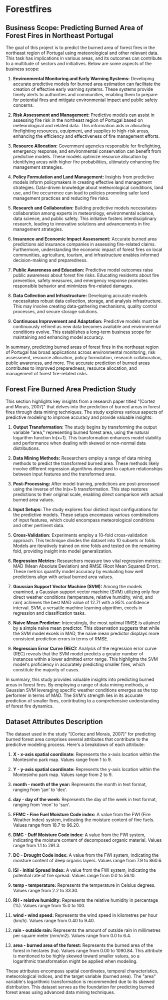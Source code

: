 # Forestfires

## Business Scope: Predicting Burned Area of Forest Fires in Northeast Portugal

The goal of this project is to predict the burned area of forest fires in the northeast region of Portugal using meteorological and other relevant data. This task has implications in various areas, and its outcomes can contribute to a multitude of sectors and initiatives. Below are some aspects of the business scope:

1.  **Environmental Monitoring and Early Warning Systems:** Developing accurate predictive models for burned area estimation can facilitate the creation of effective early warning systems. These systems provide timely alerts to authorities and communities, enabling them to prepare for potential fires and mitigate environmental impact and public safety concerns.

2. **Risk Assessment and Management:** Predictive models can assist in assessing fire risk in the northeast region of Portugal based on meteorological and related data. This information aids in allocating firefighting resources, equipment, and supplies to high-risk areas, enhancing the efficiency and effectiveness of fire management efforts.

3. **Resource Allocation:** Government agencies responsible for firefighting, emergency response, and environmental conservation can benefit from predictive models. These models optimize resource allocation by identifying areas with higher fire probabilities, ultimately enhancing fire management strategies.

4. **Policy Formulation and Land Management:** Insights from predictive models inform policymakers in creating effective land management strategies. Data-driven knowledge about meteorological conditions, land use, and fire occurrence can lead to policies promoting safer land management practices and reducing fire risks.

5. **Research and Collaboration:** Building predictive models necessitates collaboration among experts in meteorology, environmental science, data science, and public safety. This initiative fosters interdisciplinary research, leading to innovative solutions and advancements in fire management strategies.

6. **Insurance and Economic Impact Assessment:** Accurate burned area predictions aid insurance companies in assessing fire-related claims. Furthermore, understanding the economic impact of forest fires on local communities, agriculture, tourism, and infrastructure enables informed decision-making and preparedness.

7. **Public Awareness and Education:** Predictive model outcomes raise public awareness about forest fire risks. Educating residents about fire prevention, safety measures, and emergency response promotes responsible behavior and minimizes fire-related damages.

8. **Data Collection and Infrastructure:** Developing accurate models necessitates robust data collection, storage, and analysis infrastructure. This may involve creating data-gathering mechanisms, quality control processes, and secure storage solutions.

9. **Continuous Improvement and Adaptation:** Predictive models must be continuously refined as new data becomes available and environmental conditions evolve. This establishes a long-term business scope for maintaining and enhancing model accuracy.

In summary, predicting burned areas of forest fires in the northeast region of Portugal has broad applications across environmental monitoring, risk assessment, resource allocation, policy formulation, research collaboration, public awareness, and more. The accurate prediction of burned areas contributes to improved preparedness, resource allocation, and management of forest fire-related risks.

## Forest Fire Burned Area Prediction Study

This section highlights key insights from a research paper titled "[Cortez and Morais, 2007]" that delves into the prediction of burned areas in forest fires through data mining techniques. The study explores various aspects of predictive modeling to improve accuracy and provide valuable insights:

1. **Output Transformation:** The study begins by transforming the output variable "area," representing burned forest area, using the natural logarithm function ln(x+1). This transformation enhances model stability and performance when dealing with skewed or non-normal data distributions.

2. **Data Mining Methods:** Researchers employ a range of data mining methods to predict the transformed burned area. These methods likely involve different regression algorithms designed to capture relationships between input features and the transformed area.

3. **Post-Processing:** After model training, predictions are post-processed using the inverse of the ln(x+1) transformation. This step restores predictions to their original scale, enabling direct comparison with actual burned area values.

4. **Input Setups:** The study explores four distinct input configurations for the predictive models. These setups encompass various combinations of input features, which could encompass meteorological conditions and other pertinent data.

5. **Cross-Validation:** Experiments employ a 10-fold cross-validation approach. This technique divides the dataset into 10 subsets or folds. Models are iteratively trained on nine folds and tested on the remaining fold, providing insight into model generalization.

6. **Regression Metrics:** Researchers measure two vital regression metrics: MAD (Mean Absolute Deviation) and RMSE (Root Mean Squared Error). These metrics quantify model accuracy by evaluating how well predictions align with actual burned area values.

7. **Gaussian Support Vector Machine (SVM):** Among the models examined, a Gaussian support vector machine (SVM) utilizing only four direct weather conditions (temperature, relative humidity, wind, and rain) achieves the best MAD value of 12.71 with a 95% confidence interval. SVM, a versatile machine learning algorithm, excels in regression and classification tasks.

8. **Naive Mean Predictor:** Interestingly, the most optimal RMSE is attained by a simple naive mean predictor. This observation suggests that while the SVM model excels in MAD, the naive mean predictor displays more consistent prediction errors in terms of RMSE.

9. **Regression Error Curve (REC):** Analysis of the regression error curve (REC) reveals that the SVM model predicts a greater number of instances within a lower admitted error range. This highlights the SVM model's proficiency in accurately predicting smaller fires, which constitute the majority of cases.

In summary, this study provides valuable insights into predicting burned areas in forest fires. By employing a range of data mining methods, a Gaussian SVM leveraging specific weather conditions emerges as the top performer in terms of MAD. The SVM's strength lies in its accurate prediction of smaller fires, contributing to a comprehensive understanding of forest fire dynamics.


## Dataset Attributes Description

The dataset used in the study "[Cortez and Morais, 2007]" for predicting burned forest area comprises several attributes that contribute to the predictive modeling process. Here's a breakdown of each attribute:

1. **X - x-axis spatial coordinate:** Represents the x-axis location within the Montesinho park map. Values range from 1 to 9.

2. **Y - y-axis spatial coordinate:** Represents the y-axis location within the Montesinho park map. Values range from 2 to 9.

3. **month - month of the year:** Represents the month in text format, ranging from 'jan' to 'dec'.

4. **day - day of the week:** Represents the day of the week in text format, ranging from 'mon' to 'sun'.

5. **FFMC - Fine Fuel Moisture Code index:** A value from the FWI (Fire Weather Index) system, indicating the moisture content of fine fuels. Values range from 18.7 to 96.20.

6. **DMC - Duff Moisture Code index:** A value from the FWI system, indicating the moisture content of decomposed organic material. Values range from 1.1 to 291.3.

7. **DC - Drought Code index:** A value from the FWI system, indicating the moisture content of deep organic layers. Values range from 7.9 to 860.6.

8. **ISI - Initial Spread Index:** A value from the FWI system, indicating the potential rate of fire spread. Values range from 0.0 to 56.10.

9. **temp - temperature:** Represents the temperature in Celsius degrees. Values range from 2.2 to 33.30.

10. **RH - relative humidity:** Represents the relative humidity in percentage (%). Values range from 15.0 to 100.

11. **wind - wind speed:** Represents the wind speed in kilometres per hour (km/h). Values range from 0.40 to 9.40.

12. **rain - outside rain:** Represents the amount of outside rain in millimetres per square meter (mm/m2). Values range from 0.0 to 6.4.

13. **area - burned area of the forest:** Represents the burned area of the forest in hectares (ha). Values range from 0.00 to 1090.84. This attribute is mentioned to be highly skewed toward smaller values, so a logarithmic transformation might be applied when modeling.

These attributes encompass spatial coordinates, temporal characteristics, meteorological indices, and the target variable (burned area). The "area" variable's logarithmic transformation is recommended due to its skewed distribution. This dataset serves as the foundation for predicting burned forest areas using advanced data mining techniques.

